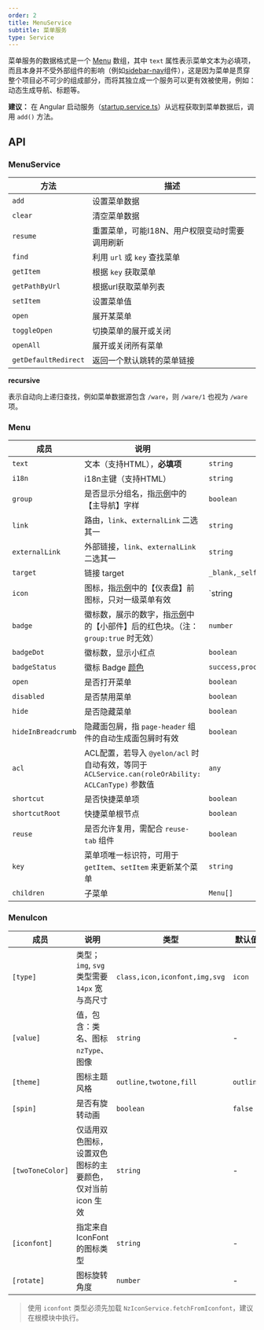 ```yaml
---
order: 2
title: MenuService
subtitle: 菜单服务
type: Service
---
```


菜单服务的数据格式是一个 [Menu](https://github.com/hbyunzai/yelon/blob/master/packages/theme/src/services/menu/interface.ts) 数组，其中 `text` 属性表示菜单文本为必填项，而且本身并不受外部组件的影响（例如[sidebar-nav](/components/sidebar-nav)组件），这是因为菜单是贯穿整个项目必不可少的组成部分，而将其独立成一个服务可以更有效被使用，例如：动态生成导航、标题等。

**建议：** 在 Angular 启动服务（[startup.service.ts](https://github.com/hbyunzai/ng-yunzai/blob/master/src/app/core/startup/startup.service.ts)）从远程获取到菜单数据后，调用 `add()` 方法。

## API

### MenuService

| 方法 | 描述 |
|----|----|
| `add` | 设置菜单数据 |
| `clear` | 清空菜单数据 |
| `resume` | 重置菜单，可能I18N、用户权限变动时需要调用刷新 |
| `find` | 利用 `url` 或 `key` 查找菜单 |
| `getItem` | 根据 `key` 获取菜单 |
| `getPathByUrl` | 根据url获取菜单列表 |
| `setItem` | 设置菜单值 |
| `open` | 展开某菜单 |
| `toggleOpen` | 切换菜单的展开或关闭 |
| `openAll` | 展开或关闭所有菜单 |
| `getDefaultRedirect` | 返回一个默认跳转的菜单链接 |


**recursive**

表示自动向上递归查找，例如菜单数据源包含 `/ware`，则 `/ware/1` 也视为 `/ware` 项。

### Menu

| 成员 | 说明 | 类型 | 默认值 |
|----|----|----|-----|
| `text` | 文本（支持HTML），**必填项** | `string` | - |
| `i18n` | i18n主键（支持HTML） | `string` | - |
| `group` | 是否显示分组名，指[示例](//hbyunzai.github.io/ng-yunzai/)中的【主导航】字样 | `boolean` | `true` |
| `link` | 路由，`link`、`externalLink` 二选其一 | `string` | - |
| `externalLink` | 外部链接，`link`、`externalLink` 二选其一 | `string` | - |
| `target` | 链接 target | `_blank,_self,_parent,_top` | - |
| `icon` | 图标，指[示例](//hbyunzai.github.io/ng-yunzai/)中的【仪表盘】前图标，只对一级菜单有效 | `string | MenuIcon` | - |
| `badge` | 徽标数，展示的数字，指[示例](//hbyunzai.github.io/ng-yunzai/)中的【小部件】后的红色块。（注：`group:true` 时无效） | `number` | - |
| `badgeDot` | 徽标数，显示小红点 | `boolean` | - |
| `badgeStatus` | 徽标 Badge [颜色](https://ng.ant.design/components/badge/en#nz-badge) | `success,processing,default,error,warning` | `error` |
| `open` | 是否打开菜单 | `boolean` | `false` |
| `disabled` | 是否禁用菜单 | `boolean` | `false` |
| `hide` | 是否隐藏菜单 | `boolean` | `false` |
| `hideInBreadcrumb` | 隐藏面包屑，指 `page-header` 组件的自动生成面包屑时有效 | `boolean` | - |
| `acl` | ACL配置，若导入 `@yelon/acl` 时自动有效，等同于 `ACLService.can(roleOrAbility: ACLCanType)` 参数值 | `any` | - |
| `shortcut` | 是否快捷菜单项 | `boolean` | - |
| `shortcutRoot` | 快捷菜单根节点 | `boolean` | - |
| `reuse` | 是否允许复用，需配合 `reuse-tab` 组件 | `boolean` | - |
| `key` | 菜单项唯一标识符，可用于 `getItem`、`setItem` 来更新某个菜单 | `string` | - |
| `children` | 子菜单 | `Menu[]` | - |

### MenuIcon

| 成员 | 说明 | 类型 | 默认值 |
|----|----|----|-----|
| `[type]` | 类型；`img`, `svg` 类型需要 `14px` 宽与高尺寸 | `class,icon,iconfont,img,svg` | `icon` |
| `[value]` | 值，包含：类名、图标 `nzType`、图像 | `string` | - |
| `[theme]` | 图标主题风格 | `outline,twotone,fill` | `outline` |
| `[spin]` | 是否有旋转动画 | `boolean` | `false` |
| `[twoToneColor]` | 仅适用双色图标，设置双色图标的主要颜色，仅对当前 icon 生效 | `string` | - |
| `[iconfont]` | 指定来自 IconFont 的图标类型 | `string` | - |
| `[rotate]` | 图标旋转角度 | `number` | - |

> 使用 `iconfont` 类型必须先加载 `NzIconService.fetchFromIconfont`，建议在根模块中执行。
